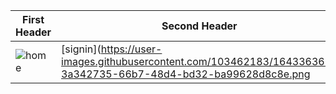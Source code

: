
| First Header  | Second Header | Third Header |
| ------------- | ------------- | ------------- |
| ![home](https://user-images.githubusercontent.com/103462183/164336347-aa9acb62-bbfd-4ae1-b66a-5107a943bf9b.png) | [signin](https://user-images.githubusercontent.com/103462183/164336365-3a342735-66b7-48d4-bd32-ba99628d8c8e.png | ![premium](https://user-images.githubusercontent.com/103462183/164336371-a4401b4f-8adc-4792-8cf5-f893ab933770.png) |
